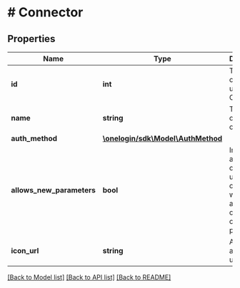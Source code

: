# # Connector

## Properties

Name | Type | Description | Notes
------------ | ------------- | ------------- | -------------
**id** | **int** | The connectors unique ID in OneLogin. | [optional]
**name** | **string** | The name of the connector. | [optional]
**auth_method** | [**\onelogin/sdk\Model\AuthMethod**](AuthMethod.md) |  | [optional]
**allows_new_parameters** | **bool** | Indicates if apps created using this connector will be allowed to create custom parameters. | [optional]
**icon_url** | **string** | A link to the apps icon url. | [optional]

[[Back to Model list]](../../README.md#models) [[Back to API list]](../../README.md#endpoints) [[Back to README]](../../README.md)
